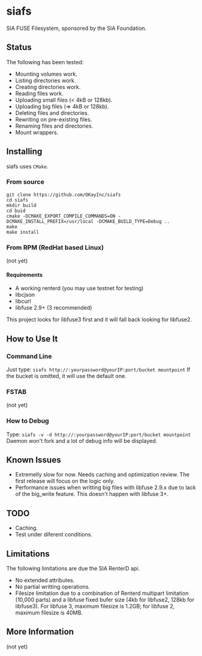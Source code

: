 # siafs
SIA FUSE Filesystem, sponsored by the SIA Foundation.

## Status
The following has been tested:

* Mounting volumes work.
* Listing directories work.
* Creating directories work.
* Reading files work.
* Uploading small files (< 4kB or 128kb).
* Uploading big files (=> 4kB or 128kb).
* Deleting files and directories.
* Rewriting on pre-existing files.
* Renaming files and directories.
* Mount wrappers.

## Installing
siafs uses `CMake`.

### From source

    git clone https://github.com/OKayInc/siafs
    cd siafs
    mkdir build
    cd buid
    cmake -DCMAKE_EXPORT_COMPILE_COMMANDS=ON -DCMAKE_INSTALL_PREFIX=/usr/local -DCMAKE_BUILD_TYPE=Debug ..
    make
    make install

### From RPM (RedHat based Linux)
(not yet)

#### Requirements
* A working renterd (you may use testnet for testing)
* libcjson
* libcurl
* libfuse 2.9+ (3 recommended)

This project looks for libfuse3 first and it will fall back looking for libfuse2.

## How to Use It
### Command Line
Just type:
`siafs http://:yourpassword@yourIP:port/bucket mountpoint`
If the bucket is omitted, it will use the default one.

### FSTAB
(not yet)

### How to Debug
Type:
`siafs -v -d http://:yourpassword@yourIP:port/bucket mountpoint`
Daemon won't fork and a lot of debug info will be displayed.

## Known Issues
* Extremelly slow for now. Needs caching and optimization review. The first release will focus on the logic only.
* Performance issues when writting big files with libfuse 2.9.x due to lack of the big_write feature. This doesn't happen with libfuse 3+.

## TODO
* Caching.
* Test under diferent conditions.

## Limitations
The following limitations are due the SIA RenterD api.
* No extended attributes.
* No partial writting operations.
* Filesize limitation due to a combination of Renterd multipart limitation (10,000 parts) and a libfuse fixed bufer size (4kb for libfuse2, 128kb for libfuse3). For libfuse 3, maximum filesize is 1.2GB; for libfuse 2, maximum filesize is 40MB.

## More Information
(not yet)
